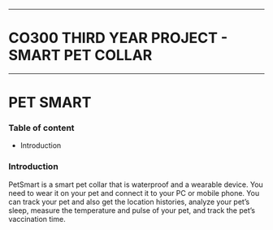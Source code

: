 ___
# CO300 THIRD YEAR PROJECT - SMART PET COLLAR
___

# PET SMART


### Table of content
* Introduction

### Introduction
PetSmart is a smart pet collar that is waterproof and a wearable device. You need to wear it on your pet and connect it to your PC or mobile phone. You can track your pet and also get the location histories, analyze your pet’s sleep, measure the temperature and pulse of your pet, and track the pet’s vaccination time. 


